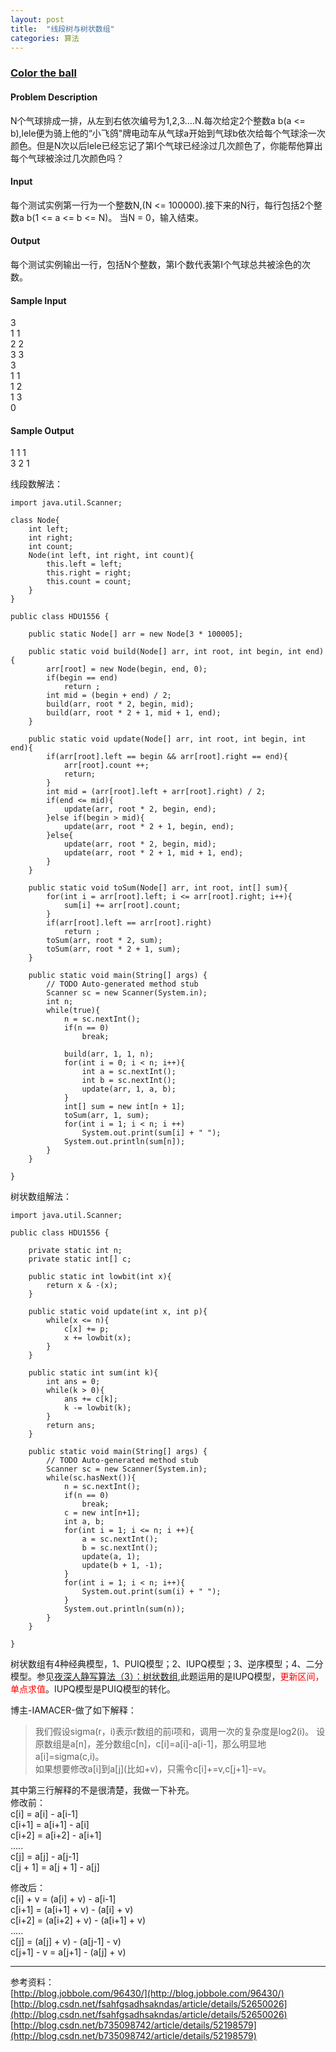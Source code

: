 ```yaml
---
layout: post
title:  "线段树与树状数组"
categories: 算法
---
```

### [Color the ball](http://localhost:4040/jekyll/update/2017/04/26/SegmentTree-and-TreeArray.html)

#### Problem Description
N个气球排成一排，从左到右依次编号为1,2,3....N.每次给定2个整数a b(a <= b),lele便为骑上他的“小飞鸽"牌电动车从气球a开始到气球b依次给每个气球涂一次颜色。但是N次以后lele已经忘记了第I个气球已经涂过几次颜色了，你能帮他算出每个气球被涂过几次颜色吗？
 

#### Input
每个测试实例第一行为一个整数N,(N <= 100000).接下来的N行，每行包括2个整数a b(1 <= a <= b <= N)。
当N = 0，输入结束。


#### Output
每个测试实例输出一行，包括N个整数，第I个数代表第I个气球总共被涂色的次数。

  
#### Sample Input
3  
1 1  
2 2  
3 3  
3  
1 1  
1 2  
1 3  
0  
  
#### Sample Output
1 1 1  
3 2 1

线段数解法：

	import java.util.Scanner;
	
	class Node{
		int left;
		int right;
		int count;
		Node(int left, int right, int count){
			this.left = left;
			this.right = right;
			this.count = count;
		}
	}
	
	public class HDU1556 {
		
		public static Node[] arr = new Node[3 * 100005];
	
		public static void build(Node[] arr, int root, int begin, int end){
			arr[root] = new Node(begin, end, 0);
			if(begin == end)
				return ;
			int mid = (begin + end) / 2;
			build(arr, root * 2, begin, mid);
			build(arr, root * 2 + 1, mid + 1, end);
		}
		
		public static void update(Node[] arr, int root, int begin, int end){
			if(arr[root].left == begin && arr[root].right == end){
				arr[root].count ++;
				return;
			}
			int mid = (arr[root].left + arr[root].right) / 2;
			if(end <= mid){
				update(arr, root * 2, begin, end);
			}else if(begin > mid){
				update(arr, root * 2 + 1, begin, end);
			}else{
				update(arr, root * 2, begin, mid);
				update(arr, root * 2 + 1, mid + 1, end);
			}
		}
		
		public static void toSum(Node[] arr, int root, int[] sum){
			for(int i = arr[root].left; i <= arr[root].right; i++){
				sum[i] += arr[root].count;
			}
			if(arr[root].left == arr[root].right)
				return ;
			toSum(arr, root * 2, sum);
			toSum(arr, root * 2 + 1, sum);
		}
		
		public static void main(String[] args) {
			// TODO Auto-generated method stub
			Scanner sc = new Scanner(System.in);
			int n;
			while(true){
				n = sc.nextInt();
				if(n == 0)
					break;
	
				build(arr, 1, 1, n);
				for(int i = 0; i < n; i++){
					int a = sc.nextInt();
					int b = sc.nextInt();
					update(arr, 1, a, b);
				}
				int[] sum = new int[n + 1];
				toSum(arr, 1, sum);
				for(int i = 1; i < n; i ++)
					System.out.print(sum[i] + " ");
				System.out.println(sum[n]);
			}
		}
	
	}



树状数组解法：

	import java.util.Scanner;
	
	public class HDU1556 {
		
		private static int n; 
		private static int[] c;
		
		public static int lowbit(int x){
			return x & -(x);
		}
		
		public static void update(int x, int p){
			while(x <= n){
				c[x] += p;
				x += lowbit(x);
			}
		}
		
		public static int sum(int k){
			int ans = 0;
			while(k > 0){
				ans += c[k];
				k -= lowbit(k);
			}
			return ans;
		}
		
		public static void main(String[] args) {
			// TODO Auto-generated method stub
			Scanner sc = new Scanner(System.in);
			while(sc.hasNext()){
				n = sc.nextInt();
				if(n == 0)
					break;
				c = new int[n+1];
				int a, b;
				for(int i = 1; i <= n; i ++){
					a = sc.nextInt();
					b = sc.nextInt();
					update(a, 1);
					update(b + 1, -1);
				}
				for(int i = 1; i < n; i++){
					System.out.print(sum(i) + " ");
				}
				System.out.println(sum(n));
			}
		}
	
	}

树状数组有4种经典模型，1、PUIQ模型；2、IUPQ模型；3、逆序模型；4、二分模型。参见[夜深人静写算法（3）：树状数组](http://blog.jobbole.com/96430/),此题运用的是IUPQ模型，<font color = "red">更新区间，单点求值</font>。IUPQ模型是PUIQ模型的转化。  
  
博主-IAMACER-做了如下解释：  
>我们假设sigma(r，i)表示r数组的前i项和，调用一次的复杂度是log2(i)。
>设原数组是a[n]，差分数组c[n]，c[i]=a[i]-a[i-1]，那么明显地a[i]=sigma(c,i)。  
>如果想要修改a[i]到a\[j](比如+v)，只需令c[i]+=v,c[j+1]-=v。

其中第三行解释的不是很清楚，我做一下补充。  
修改前：  
c[i] = a[i] - a[i-1]  
c[i+1] = a[i+1] - a[i]  
c[i+2] = a[i+2] - a[i+1]  
.....  
c[j] = a[j] - a[j-1]  
c[j + 1] = a[j + 1] - a[j]  
  
修改后：  
c[i] + v = (a[i] + v) - a[i-1]  
c[i+1] = (a[i+1] + v) - (a[i] + v)  
c[i+2] = (a[i+2] + v) - (a[i+1] + v)  
.....  
c[j] = (a[j] + v) - (a[j-1] - v)  
c[j+1] - v = a[j+1] - (a[j] + v)
  
***
参考资料：  
[http://blog.jobbole.com/96430/](http://blog.jobbole.com/96430/)  
[http://blog.csdn.net/fsahfgsadhsakndas/article/details/52650026](http://blog.csdn.net/fsahfgsadhsakndas/article/details/52650026)  
[http://blog.csdn.net/b735098742/article/details/52198579](http://blog.csdn.net/b735098742/article/details/52198579)
